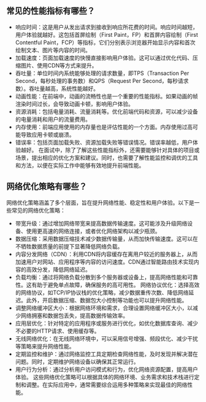 ## 常见的性能指标有哪些？

- 响应时间：这是用户从发出请求到接收到响应所花费的时间。响应时间越短，用户体验就越好。这包括首屏绘制（First Paint，FP）和首屏内容绘制（First Contentful Paint，FCP）等指标，它们分别表示浏览器开始显示内容和首次绘制文本、图片等内容的时间。
- 加载速度：页面加载速度的快慢直接影响用户体验。这可以通过优化代码、压缩图片、使用CDN等方式来提升。
- 吞吐量：单位时间内系统能够处理的请求数量，即TPS（Transaction Per Second，每秒处理的事务数）和QPS（Request Per Second，每秒请求数）。吞吐量越高，系统性能越好。
- 动画性能：在前端中，动画的流畅性也是一个重要的性能指标。如果动画的帧渲染时间过长，会导致动画卡顿，影响用户体验。
- 资源消耗：包括电量消耗、流量消耗等。优化前端代码和资源，可以减少设备的电量消耗和用户的流量费用。
- 内存使用：前端应用使用的内存量也是评估性能的一个方面。内存使用过高可能导致应用卡顿或崩溃。
- 错误率：包括页面加载失败、资源加载失败等错误情况。错误率越低，用户体验越好。
在面试中，除了了解这些性能指标外，还需要能够针对具体的项目或场景，提出相应的优化方案和建议。同时，也需要了解性能监控和调优的工具和方法，以便在实际工作中能够有效地提升前端性能。

## 网络优化策略有哪些？

网络优化策略涵盖了多个层面，旨在提升网络性能、稳定性和用户体验。以下是一些常见的网络优化策略：
- 带宽升级：通过增加网络带宽来提高数据传输速度。这可能涉及升级网络设备、使用更高速的网络连接，或者优化网络架构以减少瓶颈。
- 数据压缩：采用数据压缩技术减少数据传输量，从而加快传输速度。这可以在不牺牲数据质量的前提下显著降低网络负载。
- 内容分发网络（CDN）：利用CDN将内容缓存在离用户较近的服务器上，从而加速用户对网站、应用程序等内容的访问速度。CDN通过智能路由技术实现内容的高效分发，降低网络延迟。
- 负载均衡：通过将网络负载分散到多个服务器或设备上，提高网络性能和可靠性。这有助于避免单点故障，确保服务的高可用性。
网络协议优化：选择高效的网络协议，如TCP/IP协议栈的优化策略，减少数据重传次数、降低网络延迟。此外，开启数据压缩、数据包大小控制等功能也可以提升网络性能。
- 调整网络缓冲区大小：根据网络环境和需求，合理设置网络缓冲区大小，以减少网络拥塞和数据包丢失，提高数据传输效率。
- 应用层优化：针对特定的应用程序或服务进行优化，如优化数据库查询、减少不必要的HTTP请求、使用缓存等。
- 无线网络优化：在无线网络环境中，可以采用信号增强、频段优化、减少干扰等策略来提升网络性能。
- 定期监控和维护：通过网络监控工具定期检查网络性能，及时发现并解决潜在问题。同时，定期维护网络设备以确保其正常运行。
- 用户行为分析：通过分析用户访问模式和行为，优化网络资源配置，提高用户体验。
这些网络优化策略可以根据具体的网络环境、业务需求和技术栈进行定制和调整。在实际应用中，通常需要综合运用多种策略来实现最佳的网络性能。